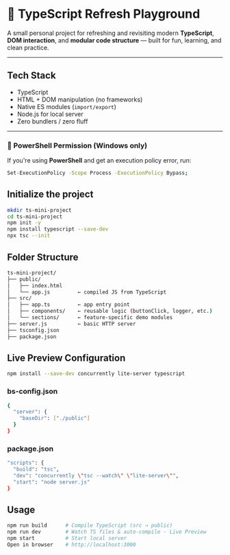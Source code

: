 # 🧠 TypeScript Refresh Playground

A small personal project for refreshing and revisiting modern **TypeScript**, **DOM interaction**, and **modular code structure** — built for fun, learning, and clean practice.

---

## Tech Stack

- TypeScript
- HTML + DOM manipulation (no frameworks)
- Native ES modules (`import/export`)
- Node.js for local server
- Zero bundlers / zero fluff

---

### 🔐 PowerShell Permission (Windows only)

If you're using **PowerShell** and get an execution policy error, run:

```bash
Set-ExecutionPolicy -Scope Process -ExecutionPolicy Bypass;
```

## Initialize the project
```bash
mkdir ts-mini-project
cd ts-mini-project
npm init -y
npm install typescript --save-dev
npx tsc --init
```

## Folder Structure
```bash
ts-mini-project/
├── public/
│   ├── index.html
│   └── app.js         ← compiled JS from TypeScript
├── src/
│   ├── app.ts         ← app entry point
│   ├── components/    ← reusable logic (buttonClick, logger, etc.)
│   └── sections/      ← feature-specific demo modules
├── server.js          ← basic HTTP server
├── tsconfig.json
├── package.json
```

## Live Preview Configuration
```bash
npm install --save-dev concurrently lite-server typescript
```

### bs-config.json
```bash
{
  "server": {
    "baseDir": ["./public"]
  }
}
```

### package.json
```bash
"scripts": {
  "build": "tsc",
  "dev": "concurrently \"tsc --watch\" \"lite-server\"",
  "start": "node server.js"
}
```

## Usage
```bash
npm run build      # Compile TypeScript (src → public)
npm run dev        # Watch TS files & auto-compile - Live Preview
npm start          # Start local server
Open in browser	   # http://localhost:3000
```